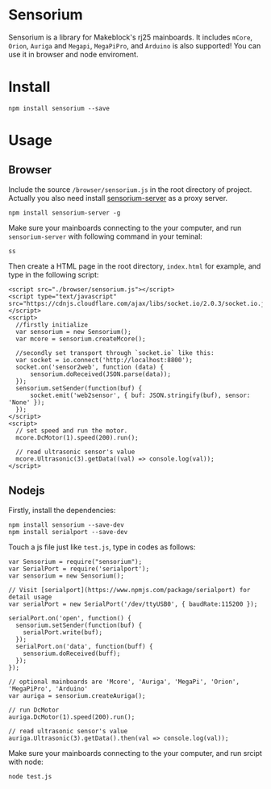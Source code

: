 # Sensorium
Sensorium is a library for Makeblock's rj25 mainboards. It includes `mCore`, `Orion`, `Auriga` and  `Megapi`, `MegaPiPro`, and `Arduino` is also supported!
You can use it in browser and node enviroment.


# Install
```
npm install sensorium --save
```

# Usage
## Browser
Include the source `/browser/sensorium.js` in the root directory of project.
Actually you also need install [sensorium-server](https://www.npmjs.com/package/sensorium-server) as a proxy server.

```
npm install sensorium-server -g
```
Make sure your mainboards connecting to the your computer, and run `sensorium-server` with following command in your teminal:
```
ss
```
Then create a HTML page in the root directory, `index.html` for example, and type in the following script:
```
<script src="./browser/sensorium.js"></script>
<script type="text/javascript" src="https://cdnjs.cloudflare.com/ajax/libs/socket.io/2.0.3/socket.io.js"></script>
<script>
  //firstly initialize
  var sensorium = new Sensorium();
  var mcore = sensorium.createMcore();

  //secondly set transport through `socket.io` like this:
  var socket = io.connect('http://localhost:8800');
  socket.on('sensor2web', function (data) {
      sensorium.doReceived(JSON.parse(data));
  });
  sensorium.setSender(function(buf) {
      socket.emit('web2sensor', { buf: JSON.stringify(buf), sensor: 'None' });
  });
</script>
<script>
  // set speed and run the motor.
  mcore.DcMotor(1).speed(200).run();

  // read ultrasonic sensor's value
  mcore.Ultrasonic(3).getData((val) => console.log(val));
</script>

```
## Nodejs
Firstly, install the dependencies:
```
npm install sensorium --save-dev
npm install serialport --save-dev
```

Touch a js file just like `test.js`, type in codes as follows:

```
var Sensorium = require("sensorium");
var SerialPort = require('serialport');
var sensorium = new Sensorium();

// Visit [serialport](https://www.npmjs.com/package/serialport) for detail usage
var serialPort = new SerialPort('/dev/ttyUSB0', { baudRate:115200 });

serialPort.on('open', function() {
  sensorium.setSender(function(buf) {
    serialPort.write(buf);
  });
  serialPort.on('data', function(buff) {
    sensorium.doReceived(buff);
  });
});

// optional mainboards are 'Mcore', 'Auriga', 'MegaPi', 'Orion', 'MegaPiPro', 'Arduino'
var auriga = sensorium.createAuriga();

// run DcMotor
auriga.DcMotor(1).speed(200).run();

// read ultrasonic sensor's value
auriga.Ultrasonic(3).getData().then(val => console.log(val));
```

Make sure your mainboards connecting to the your computer, and run srcipt with node:
```
node test.js
```